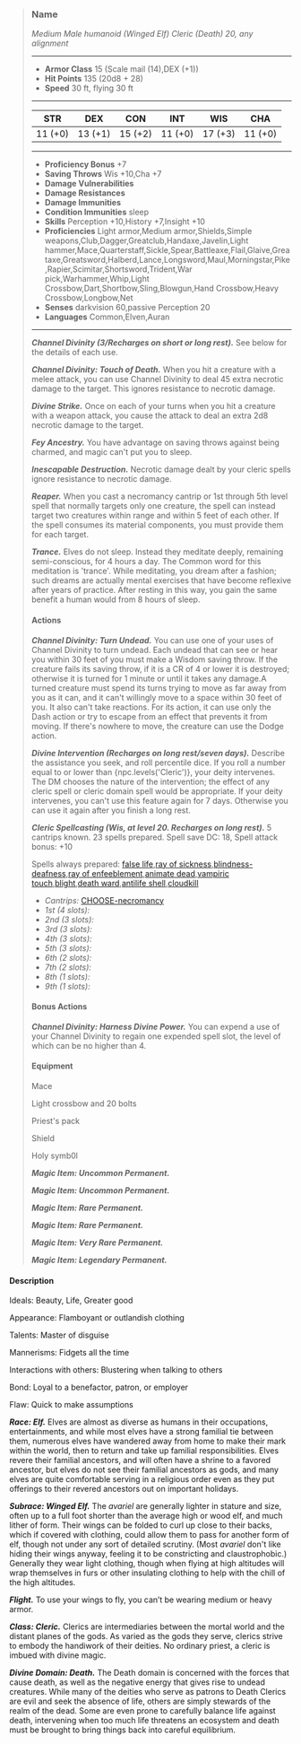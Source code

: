 >### Name
>*Medium Male humanoid (Winged Elf) Cleric (Death) 20, any alignment*
>___
>- **Armor Class** 15 (Scale mail (14),DEX (+1))
>- **Hit Points** 135 (20d8 + 28)
>- **Speed** 30 ft, flying 30 ft
>___
>|**STR**|**DEX**|**CON**|**INT**|**WIS**|**CHA**|
>|:-:|:-:|:-:|:-:|:-:|:-:|
>|11 (+0)|13 (+1)|15 (+2)|11 (+0)|17 (+3)|11 (+0)|
>___
>- **Proficiency Bonus** +7
>- **Saving Throws** Wis +10,Cha +7
>- **Damage Vulnerabilities** 
>- **Damage Resistances** 
>- **Damage Immunities** 
>- **Condition Immunities** sleep
>- **Skills** Perception +10,History +7,Insight +10
>- **Proficiencies** Light armor,Medium armor,Shields,Simple weapons,Club,Dagger,Greatclub,Handaxe,Javelin,Light hammer,Mace,Quarterstaff,Sickle,Spear,Battleaxe,Flail,Glaive,Greataxe,Greatsword,Halberd,Lance,Longsword,Maul,Morningstar,Pike,Rapier,Scimitar,Shortsword,Trident,War pick,Warhammer,Whip,Light Crossbow,Dart,Shortbow,Sling,Blowgun,Hand Crossbow,Heavy Crossbow,Longbow,Net
>- **Senses** darkvision 60,passive Perception 20
>- **Languages** Common,Elven,Auran
>___
>***Channel Divinity (3/Recharges on short or long rest).*** See below for the details of each use.
>
>***Channel Divinity: Touch of Death.*** When you hit a creature with a melee attack, you can use Channel Divinity to deal 45 extra necrotic damage to the target. This ignores resistance to necrotic damage.
>
>***Divine Strike.*** Once on each of your turns when you hit a creature with a weapon attack, you cause the attack to deal an extra 2d8 necrotic damage to the target.
>
>***Fey Ancestry.*** You have advantage on saving throws against being charmed, and magic can't put you to sleep.
>
>***Inescapable Destruction.*** Necrotic damage dealt by your cleric spells ignore resistance to necrotic damage.
>
>***Reaper.*** When you cast a necromancy cantrip or 1st through 5th level spell that normally targets only one creature, the spell can instead target two creatures within range and within 5 feet of each other. If the spell consumes its material components, you must provide them for each target.
>
>***Trance.*** Elves do not sleep. Instead they meditate deeply, remaining semi-conscious, for 4 hours a day. The Common word for this meditation is 'trance'. While meditating, you dream after a fashion; such dreams are actually mental exercises that have become reflexive after years of practice. After resting in this way, you gain the same benefit a human would from 8 hours of sleep.
>
>#### Actions
>***Channel Divinity: Turn Undead.***  You can use one of your uses of Channel Divinity to turn undead. Each undead that can see or hear you within 30 feet of you must make a Wisdom saving throw. If the creature fails its saving throw, if it is a CR of 4 or lower it is destroyed; otherwise it is turned for 1 minute or until it takes any damage.A turned creature must spend its turns trying to move as far away from you as it can, and it can't willingly move to a space within 30 feet of you. It also can't take reactions. For its action, it can use only the Dash action or try to escape from an effect that prevents it from moving. If there's nowhere to move, the creature can use the Dodge action.
>
>***Divine Intervention (Recharges on long rest/seven days).*** Describe the assistance you seek, and roll percentile dice. If you roll a number equal to or lower than {npc.levels('Cleric')}, your deity intervenes. The DM chooses the nature of the intervention; the effect of any cleric spell or cleric domain spell would be appropriate. If your deity intervenes, you can't use this feature again for 7 days. Otherwise you can use it again after you finish a long rest.
>
>***Cleric Spellcasting (Wis, at level 20. Recharges on long rest).*** 5 cantrips known. 23 spells prepared. Spell save DC: 18, Spell attack bonus: +10
>
>Spells always prepared: [false life](http://azgaarnoth.tedneward.com/magic/spells/false-life/),[ray of sickness](http://azgaarnoth.tedneward.com/magic/spells/ray-of-sickness/),[blindness-deafness](http://azgaarnoth.tedneward.com/magic/spells/blindness-deafness/),[ray of enfeeblement](http://azgaarnoth.tedneward.com/magic/spells/ray-of-enfeeblement/),[animate dead](http://azgaarnoth.tedneward.com/magic/spells/animate-dead/),[vampiric touch](http://azgaarnoth.tedneward.com/magic/spells/vampiric-touch/),[blight](http://azgaarnoth.tedneward.com/magic/spells/blight/),[death ward](http://azgaarnoth.tedneward.com/magic/spells/death-ward/),[antilife shell](http://azgaarnoth.tedneward.com/magic/spells/antilife-shell/),[cloudkill](http://azgaarnoth.tedneward.com/magic/spells/cloudkill/)
>
>* *Cantrips:* [CHOOSE-necromancy](http://azgaarnoth.tedneward.com/magic/spells/CHOOSE-necromancy/)
>* *1st (4 slots):* 
>* *2nd (3 slots):* 
>* *3rd (3 slots):* 
>* *4th (3 slots):* 
>* *5th (3 slots):* 
>* *6th (2 slots):* 
>* *7th (2 slots):* 
>* *8th (1 slots):* 
>* *9th (1 slots):* 
>
>
>
>#### Bonus Actions
>***Channel Divinity: Harness Divine Power.*** You can expend a use of your Channel Divinity to regain one expended spell slot, the level of which can be no higher than 4.
>
>
>#### Equipment
>Mace
>
>Light crossbow and 20 bolts
>
>Priest's pack
>
>Shield
>
>Holy symb0l
>
>***Magic Item: Uncommon Permanent.***
>
>***Magic Item: Uncommon Permanent.***
>
>***Magic Item: Rare Permanent.***
>
>***Magic Item: Rare Permanent.***
>
>***Magic Item: Very Rare Permanent.***
>
>***Magic Item: Legendary Permanent.***
>

#### Description
Ideals: Beauty, Life, Greater good

Appearance: Flamboyant or outlandish clothing

Talents: Master of disguise

Mannerisms: Fidgets all the time

Interactions with others: Blustering when talking to others

Bond: Loyal to a benefactor, patron, or employer

Flaw: Quick to make assumptions

***Race: Elf.*** Elves are almost as diverse as humans in their occupations, entertainments, and while most elves have a strong familial tie between them, numerous elves have wandered away from home to make their mark within the world, then to return and take up familial responsibilities. Elves revere their familial ancestors, and will often have a shrine to a favored ancestor, but elves do not see their familial ancestors as gods, and many elves are quite comfortable serving in a religious order even as they put offerings to their revered ancestors out on important holidays.

***Subrace: Winged Elf.*** The *avariel* are generally lighter in stature and size, often up to a full foot shorter than the average high or wood elf, and much lither of form. Their wings can be folded to curl up close to their backs, which if covered with clothing, could allow them to pass for another form of elf, though not under any sort of detailed scrutiny. (Most *avariel* don't like hiding their wings anyway, feeling it to be constricting and claustrophobic.) Generally they wear light clothing, though when flying at high altitudes will wrap themselves in furs or other insulating clothing to help with the chill of the high altitudes.

***Flight.*** To use your wings to fly, you can’t be wearing medium or heavy armor.

***Class: Cleric.*** Clerics are intermediaries between the mortal world and the distant planes of the gods. As varied as the gods they serve, clerics strive to embody the handiwork of their deities. No ordinary priest, a cleric is imbued with divine magic.

***Divine Domain: Death.*** The Death domain is concerned with the forces that cause death, as well as the negative energy that gives rise to undead creatures. While many of the deities who serve as patrons to Death Clerics are evil and seek the absence of life, others are simply stewards of the realm of the dead. Some are even prone to carefully balance life against death, intervening when too much life threatens an ecosystem and death must be brought to bring things back into careful equilibrium.




